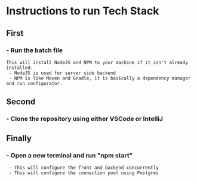 # Instructions to run Tech Stack

## First
 ### - Run the batch file
    This will install NodeJS and NPM to your machine if it isn't already installed.
     - NodeJS is used for server side backend
     - NPM is like Maven and Gradle, it is basically a dependency manager and run configurator.

## Second
 ### - Clone the repository using either VSCode or IntelliJ

## Finally
 ### - Open a new terminal and run "npm start"
     - This will configure the front and backend concurrently
     - This will configure the connection pool using Postgres